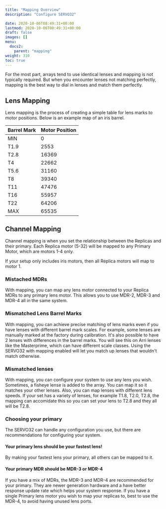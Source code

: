 ```yaml
---
title: "Mapping Overview"
description: "Configure SERVO32"

date: 2020-10-06T08:49:31+00:00
lastmod: 2020-10-06T08:49:31+00:00
draft: false
images: []
menu:
  docs2:
    parent: "mapping"
weight: 310
toc: true
---
```


For the most part, arrays tend to use identical lenses and mapping is not typically required. But when you encounter lenses not matching perfectly, mapping is the best way to dial in lenses and match them perfectly.

## Lens Mapping

Lens mapping is the process of creating a simple table for lens marks to motor positions. Below is an example map of an iris barrel.

| Barrel Mark | Motor Position |
| ----------- | -------------- |
| MIN  | 0 |
| T1.9 | 2553 |
| T2.8 | 16369 |
| T4 | 22662 |
| T5.6 | 31160 |
| T8 | 39340 |
| T11 | 47476 |
| T16 | 55957 |
| T22 | 64206 |
| MAX | 65535 |

## Channel Mapping

Channel mapping is when you set the relationship between the Replicas and their primary. Each Replica motor (5-32) will be mapped to any Primary Motor, which are motors 1-4 only.

If your setup only includes iris motors, then all Replica motors will map to motor 1.

### Mistached MDRs

With mapping, you can map any lens motor connected to your Replica MDRs to any primary lens motor. This allows you to use MDR-2, MDR-3 and MDR-4 all in the same system.

### Mismatched Lens Barrel Marks

With mapping, you can achieve precise matching of lens marks even if you have lenses with different barrel mark scales. For example, some lenses are manually marked at the factory during calibration. It's also possible to have 2 lenses with differences in the barrel marks. You will see this on Arri lenses like the Masterprime, which can have different scale classes. Using the SERVO32 with mapping enabled will let you match up lenses that wouldn't match otherwise.

### Mismatched lenses

With mapping, you can configure your system to use any lens you wish. Sometimes, a fisheye lense is added to the array. You can map it so it matches your other lenses. Also, you can map lenses with different lens speeds. If your set has a variety of lenses, for example T1.8, T2.0, T2.8, the mapping can accomidate this so you can set your lens to T2.8 and they all will be T2.8.

### Choosing your primary

The SERVO32 can handle any configuration you use, but there are recommendations for configuring your system.

#### Your primary lens should be your fastest lens!

By making your fastest lens your primary, all others can be mapped to it.

#### Your primary MDR should be MDR-3 or MDR-4

If you have a mix of MDRs, the MDR-3 and MDR-4 are recommended for your primary. They are newer generation hardware and a have better response update rate which helps your system response. If you have a single Primary lens motor you wish to map your replicas to, best to use the MDR-4, to avoid having unused lens ports.

